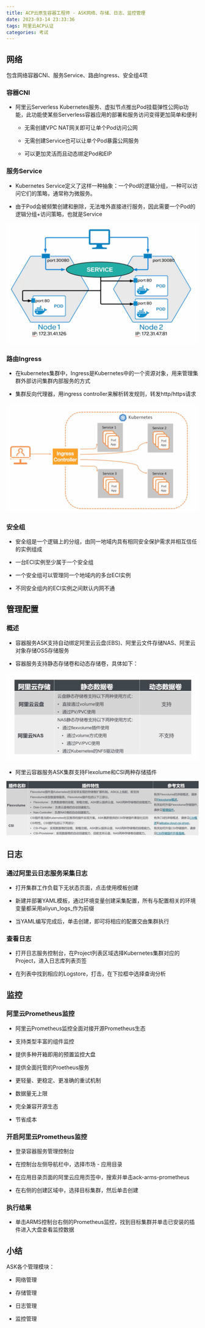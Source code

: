 ```yaml
---
title: ACP云原生容器工程师 - ASK网络、存储、日志、监控管理
date: 2023-03-14 23:33:36
tags: 阿里云ACP认证
categories: 考试
---
```


## 网络

包含网络容器CNI、服务Service、路由Ingress、安全组4项

### 容器CNI

* 阿里云Serverless Kubernetes服务、虚拟节点推出Pod挂载弹性公网ip功能，此功能使某些Serverless容器应用的部署和服务访问变得更加简单和便利
  
  * 无需创建VPC NAT网关即可让单个Pod访问公网
  
  * 无需创建Service也可以让单个Pod暴露公网服务
  
  * 可以更加灵活而且动态绑定Pod和EIP

### 服务Service

* Kubernetes Service定义了这样一种抽象：一个Pod的逻辑分组，一种可以访问它们的策略，通常称为微服务。

* 由于Pod会被频繁创建和删除，无法堆外直接进行服务，因此需要一个Pod的逻辑分组+访问策略，也就是Service

![](https://raw.githubusercontent.com/ErYoung2/imgbed/master/2023/03/14-23-50-29-%E6%88%AA%E5%B1%8F2023-03-14%2023.49.14.png)

### 路由Ingress

* 在kubernetes集群中，Ingress是Kubernetes中的一个资源对象，用来管理集群外部访问集群内部服务的方式

* 集群反向代理器，用ingress controller来解析转发规则，转发http/https请求

![](https://raw.githubusercontent.com/ErYoung2/imgbed/master/2023/03/14-23-52-14-%E6%88%AA%E5%B1%8F2023-03-14%2023.52.06.png)

### 安全组

* 安全组是一个逻辑上的分组，由同一地域内具有相同安全保护需求并相互信任的实例组成

* 一台ECI实例至少属于一个安全组

* 一个安全组可以管理同一个地域内的多台ECI实例

* 不同安全组内的ECI实例之间默认内网不通

## 管理配置

### 概述

* 容器服务ASK支持自动绑定阿里云云盘(EBS)、阿里云文件存储NAS、阿里云对象存储OSS存储服务

* 容器服务支持静态存储卷和动态存储卷，具体如下：

![](https://raw.githubusercontent.com/ErYoung2/imgbed/master/2023/03/14-23-56-03-%E6%88%AA%E5%B1%8F2023-03-14%2023.55.42.png)

* 阿里云容器服务ASK集群支持Flexolume和CSI两种存储插件

![](https://raw.githubusercontent.com/ErYoung2/imgbed/master/2023/03/14-23-57-37-%E6%88%AA%E5%B1%8F2023-03-14%2023.57.29.png)

## 日志

### 通过阿里云日志服务采集日志

* 打开集群工作负载下无状态页面，点击使用模板创建

* 新建并部署YAML模板，通过环境变量创建采集配置，所有与配置相关的环境变量都采用aliyun_logs_作为前缀

* 当YAML编写完成后，单击创建，即可将相应的配置交由集群执行 

### 查看日志

* 打开日志服务控制台，在Project列表区域选择Kubernetes集群对应的Project，进入日志库列表页签

* 在列表中找到相应的Logstore，打击，在下拉框中选择查询分析

## 监控

### 阿里云Prometheus监控

* 阿里云Prometheus监控全面对接开源Prometheus生态

* 支持类型丰富的组件监控

* 提供多种开箱即用的预置监控大盘

* 提供全面托管的Proetheus服务

* 更轻量、更稳定、更准确的重试机制

* 数据量无上限

* 完全兼容开源生态

* 节省成本

### 开启阿里云Prometheus监控

* 登录容器服务管理控制台

* 在控制台左侧导航栏中，选择市场 - 应用目录

* 在应用目录页面的阿里云应用页签中，搜索并单击ack-arms-prometheus

* 在右侧的创建区域中，选择目标集群，然后单击创建

### 执行结果

* 单击ARMS控制台右侧的Prometheus监控，找到目标集群并单击已安装的插件进入大盘查看监控数据

## 小结

ASK各个管理模块：

* 网络管理

* 存储管理

* 日志管理

* 监控管理
